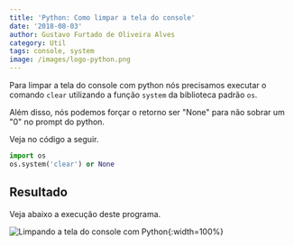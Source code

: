 ```yaml
---
title: 'Python: Como limpar a tela do console'
date: '2018-08-03'
author: Gustavo Furtado de Oliveira Alves
category: Util
tags: console, system
image: /images/logo-python.png
---
```


Para limpar a tela do console com python nós precisamos executar o comando  `clear` utilizando a função `system` da biblioteca padrão `os`.

Além disso, nós podemos forçar o retorno ser "None" para não sobrar um "0" no prompt do python.

Veja no código a seguir.

```python
import os
os.system('clear') or None
```

## Resultado

Veja abaixo a execução deste programa.

![Limpando a tela do console com Python](/images/python-limpar-console.gif){:width=100%}
